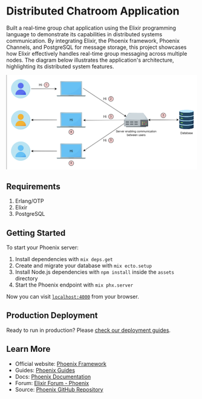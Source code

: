 # Distributed Chatroom Application

Built a real-time group chat application using the Elixir programming language to demonstrate its capabilities in distributed systems communication. By integrating Elixir, the Phoenix framework, Phoenix Channels, and PostgreSQL for message storage, this project showcases how Elixir effectively handles real-time group messaging across multiple nodes. The diagram below illustrates the application's architecture, highlighting its distributed system features.

![Application Architecture](arch.png)

## Requirements

1. Erlang/OTP
2. Elixir
3. PostgreSQL

## Getting Started

To start your Phoenix server:

1. Install dependencies with `mix deps.get`
2. Create and migrate your database with `mix ecto.setup`
3. Install Node.js dependencies with `npm install` inside the `assets` directory
4. Start the Phoenix endpoint with `mix phx.server`

Now you can visit [`localhost:4000`](http://localhost:4000) from your browser.

## Production Deployment

Ready to run in production? Please [check our deployment guides](https://hexdocs.pm/phoenix/deployment.html).

## Learn More

- Official website: [Phoenix Framework](https://www.phoenixframework.org/)
- Guides: [Phoenix Guides](https://hexdocs.pm/phoenix/overview.html)
- Docs: [Phoenix Documentation](https://hexdocs.pm/phoenix)
- Forum: [Elixir Forum - Phoenix](https://elixirforum.com/c/phoenix-forum)
- Source: [Phoenix GitHub Repository](https://github.com/phoenixframework/phoenix)
